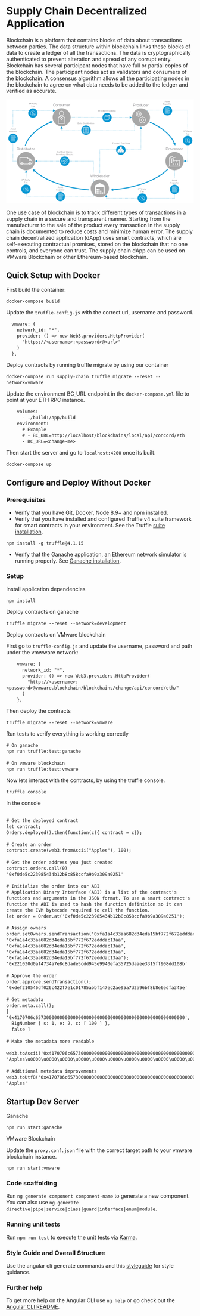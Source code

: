 # Supply Chain Decentralized Application

Blockchain is a platform that contains blocks of data about transactions between parties. The data structure within blockchain links these blocks of data to create a ledger of all the transactions. The data is cryptographically authenticated to prevent alteration and spread of any corrupt entry. Blockchain has several participant nodes that have full or partial copies of the blockchain. The participant nodes act as validators and consumers of the blockchain. A consensus algorithm allows all the participating nodes in the blockchain to agree on what data needs to be added to the ledger and verified as accurate.

![Supply Chain Use Case](./static/supply-chain.png "Supply Chain Use Case")

One use case of blockchain is to track different types of transactions in a supply chain in a secure and transparent manner. Starting from the manufacturer to the sale of the product every transaction in the supply chain is documented to reduce costs and minimize human error. The supply chain decentralized application (dApp) uses smart contracts, which are self-executing contractual promises, stored on the blockchain that no one controls, and everyone can trust. The supply chain dApp can be used on VMware Blockchain or other Ethereum-based blockchain.

## Quick Setup with Docker

First build the container:

```shell
docker-compose build
```

Update the `truffle-config.js` with the correct url, username and password.

```shell
  vmware: {
    network_id: "*",
    provider: () => new Web3.providers.HttpProvider(
      "https://<username>:<password>@<url>"
    )
  },
```

Deploy contracts by running truffle migrate by using our container
```
docker-compose run supply-chain truffle migrate --reset --network=vmware
```

Update the environment BC_URL endpoint in the `docker-compose.yml` file to point at your ETH RPC instance.

```shell
    volumes:
      - ./build:/app/build
    environment:
      # Example
      # - BC_URL=http://localhost/blockchains/local/api/concord/eth
      - BC_URL=<change-me>

```


Then start the server and go to `localhost:4200` once its built.

```shell
docker-compose up
```


## Configure and Deploy Without Docker

### Prerequisites

- Verify that you have Git, Docker, Node 8.9+ and npm installed.
- Verify that you have installed and configured Truffle v4 suite framework for smart contracts in your environment. See the Truffle [suite installation](https://truffleframework.com/docs/truffle/overview).
```
npm install -g truffle@4.1.15
```
- Verify that the Ganache application, an Ethereum network simulator is running properly. See [Ganache installation](https://truffleframework.com/ganache).


### Setup

Install application dependencies

```shell
npm install
```

Deploy contracts on ganache

```shell
truffle migrate --reset --network=development 
```

Deploy contracts on VMware blockchain

First go to `truffle-config.js` and update the username, password and path under the vmwware network:

```shell
    vmware: {
      network_id: "*",
      provider: () => new Web3.providers.HttpProvider(
        "http://<username>:<password>@vmware.blockchain/blockchains/change/api/concord/eth/"
      )
    },
```
Then deploy the contracts

```shell
truffle migrate --reset --network=vmware 
```

Run tests to verify everything is working correctly

```shell
# On ganache
npm run truffle:test:ganache

# On vmware blockchain
npm run truffle:test:vmware
```

Now lets interact with the contracts, by using the truffle console.

```shell
truffle console
```

In the console
```shell

# Get the deployed contract
let contract;
Orders.deployed().then(function(c){ contract = c});

# Create an order
contract.create(web3.fromAscii("Apples"), 100);

# Get the order address you just created
contract.orders.call(0)
'0xf0de5c223985434b12b8c858ccfa9b9a309a0251'

# Initialize the order into our ABI
# Application Binary Interface (ABI) is a list of the contract's functions and arguments in the JSON format. To use a smart contract's function the ABI is used to hash the function definition so it can create the EVM bytecode required to call the function.
let order = Order.at('0xf0de5c223985434b12b8c858ccfa9b9a309a0251');

# Assign owners
order.setOwners.sendTransaction('0xfa1a4c33aa682d34eda15bf772f672edddac13aa', '0xfa1a4c33aa682d34eda15bf772f672edddac13aa', '0xfa1a4c33aa682d34eda15bf772f672edddac13aa', '0xfa1a4c33aa682d34eda15bf772f672edddac13aa', '0xfa1a4c33aa682d34eda15bf772f672edddac13aa');
'0x221030d0af4734a7e8c8dade5cdd945e9940efa35725daaee3315ff908dd108b'

# Approve the order
order.approve.sendTransaction();
'0xdef210546df026c422f7e1c01785abbf147ec2ae95a7d2a96bf8b8e6edfa345e'

# Get metadata
order.meta.call();
[ '0x4170706c65730000000000000000000000000000000000000000000000000000',
  BigNumber { s: 1, e: 2, c: [ 100 ] },
  false ]

# Make the metadata more readable
 web3.toAscii('0x4170706c65730000000000000000000000000000000000000000000000000000');
'Apples\u0000\u0000\u0000\u0000\u0000\u0000\u0000\u0000\u0000\u0000\u0000\u0000\u0000\u0000\u0000\u0000\u0000\u0000\u0000\u0000\u0000\u0000\u0000\u0000\u0000\u0000'

# Additional metadata improvements
web3.toUtf8('0x4170706c65730000000000000000000000000000000000000000000000000000');
'Apples'

```

## Startup Dev Server


Ganache
```
npm run start:ganache
```

VMware Blockchain

Update the `proxy.conf.json` file with the correct target path to your vmware blockchain instance.

```
npm run start:vmware
```

### Code scaffolding

Run `ng generate component component-name` to generate a new component. You can also use `ng generate directive|pipe|service|class|guard|interface|enum|module`.

### Running unit tests

Run `npm run test` to execute the unit tests via [Karma](https://karma-runner.github.io).

### Style Guide and Overall Structure

Use the angular cli generate commands and this [styleguide](https://angular.io/guide/styleguide#overall-structural-guidelines) for style guidance.

### Further help

To get more help on the Angular CLI use `ng help` or go check out the [Angular CLI README](https://github.com/angular/angular-cli/blob/master/README.md).

